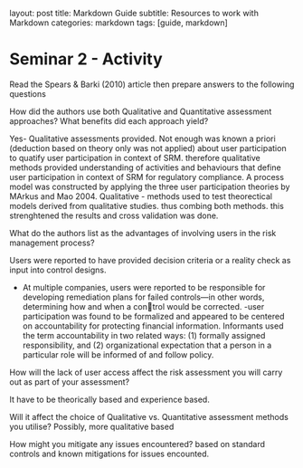 
layout: post
title: Markdown Guide
subtitle: Resources to work with Markdown
categories: markdown
tags: [guide, markdown]



<H1>Seminar 2 - Activity </H1>
<p>
Read the Spears & Barki (2010) article then prepare answers to the following questions
  
How did the authors use both Qualitative and Quantitative assessment approaches? What benefits did each approach yield?

Yes- Qualitative assessments provided.  Not enough was known a priori (deduction based on theory only was not applied) about user participation to quatify user participation in context of SRM. therefore qualitative methods provided understanding of activities and behaviours that define user participation in context of SRM for regulatory compliance.
A process model was constructed by applying the three user participation theories by MArkus and Mao 2004.
Qualitative - methods used to test theorectical models derived from qualitative studies. thus combing both methods. this strenghtened the results and cross validation was done.

What do the authors list as the advantages of involving users in the risk management process?

Users were reported to have provided decision criteria or a reality check as input into control designs.
- At multiple companies, users were reported to be responsible for developing remediation plans for failed controls—in other words, determining how and when a control would be corrected. 
-user participation was found to be formalized and appeared to be centered on accountability for protecting financial information. Informants used the term accountability in two related ways: (1) formally assigned responsibility, and
(2) organizational expectation that a person in a particular role will be informed of and follow policy.

How will the lack of user access affect the risk assessment you will carry out as part of your assessment?

It have to be theorically based and experience based.

Will it affect the choice of Qualitative vs. Quantitative assessment methods you utilise?
Possibly, more qualitative based 

How might you mitigate any issues encountered?
based on standard controls and known mitigations for issues encounted. </p>


